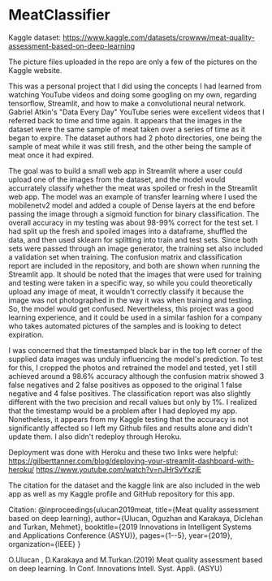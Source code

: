 # MeatClassifier
Kaggle dataset: https://www.kaggle.com/datasets/crowww/meat-quality-assessment-based-on-deep-learning

The picture files uploaded in the repo are only a few of the pictures on the Kaggle website.

This was a personal project that I did using the concepts I had learned from watching YouTube videos and doing some googling on my own, regarding
tensorflow, Streamlit, and how to make a convolutional neural network. Gabriel Atkin's "Data Every Day" YouTube series were excellent videos that
I referred back to time and time again. It appears that the images in the dataset were the same sample of meat taken over a series of time as it
began to expire. The dataset authors had 2 photo directories, one being the sample of meat while it was still fresh, and the other being the sample 
of meat once it had expired. 

The goal was to build a small web app in Streamlit where a user could upload one of the images from the dataset, and the model would accurrately
classify whether the meat was spoiled or fresh in the Streamlit web app. The model was an example of transfer learning where I used the mobilenetv2
model and added a couple of Dense layers at the end before passing the image through a sigmoid function for binary classification. The overall
accuracy in my testing was about 98-99% correct for the test set. I had split up the fresh and spoiled images into a dataframe, shuffled the data,
and then used sklearn for splitting into train and test sets. Since both sets were passed through an image generator, the training set also included
a validation set when training. The confusion matrix and classification report are included in the repository, and both are shown when running
the Streamlit app. It should be noted that the images that were used for training and testing were taken in a specific way, so while you could
theoretically upload any image of meat, it wouldn't correctly classify it because the image was not photographed in the way it was when training
and testing. So, the model would get confused. Nevertheless, this project was a good learning experience, and it could be used in a similar fashion 
for a company who takes automated pictures of the samples and is looking to detect expiration.

I was concerned that the timestamped black bar in the top left corner of the supplied data images was unduly influencing the model's prediction.
To test for this, I cropped the photos and retrained the model and tested, yet I still achieved around a 98.6% accuracy although the confusion matrix
showed 3 false negatives and 2 false positives as opposed to the original 1 false negative and 4 false positives. The classification report was also
slightly different with the two precision and recall values but only by 1%. I realized that the timestamp would
be a problem after I had deployed my app. Nonetheless, it appears from my Kaggle testing that the accuracy is not significantly affected so I
left my Github files and results alone and didn't update them. I also didn't redeploy through Heroku.


Deployment was done with Heroku and these two links were helpful: https://gilberttanner.com/blog/deploying-your-streamlit-dashboard-with-heroku/ https://www.youtube.com/watch?v=nJHrSvYxzjE

The citation for the dataset and the kaggle link are also included in the web app as well as my Kaggle profile and GitHub repository for this app.

Citation:
@inproceedings{ulucan2019meat,
title={Meat quality assessment based on deep learning},
author={Ulucan, Oguzhan and Karakaya, Diclehan and Turkan, Mehmet},
booktitle={2019 Innovations in Intelligent Systems and Applications Conference (ASYU)},
pages={1--5},
year={2019},
organization={IEEE}
}

O.Ulucan , D.Karakaya and M.Turkan.(2019) Meat quality assessment based on deep learning.
In Conf. Innovations Intell. Syst. Appli. (ASYU)
